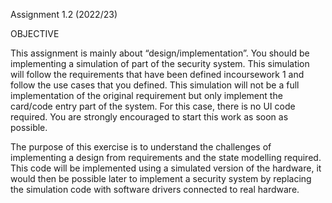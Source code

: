 Assignment 1.2 (2022/23)

OBJECTIVE


This assignment is mainly about “design/implementation”. You should be implementing a simulation of part of the security system. This simulation will follow the requirements that have been defined incoursework 1 and follow the use cases that you defined. This simulation will not be a full implementation of the original requirement but only implement the card/code entry part of the system. For this case, there is no UI code required. You are strongly encouraged to start this work as soon as possible.


The purpose of this exercise is to understand the challenges of implementing a design from requirements and the state modelling required. This code will be implemented using a simulated version of the hardware, it would then be possible later to implement a security system by replacing the simulation code with software drivers connected to real hardware.
